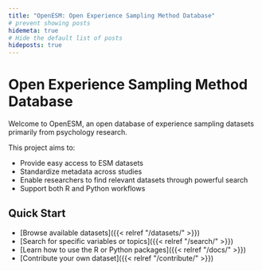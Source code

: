 ```yaml
---
title: "OpenESM: Open Experience Sampling Method Database"
# prevent showing posts
hidemeta: true
# Hide the default list of posts
hideposts: true
---
```


# Open Experience Sampling Method Database

Welcome to OpenESM, an open database of experience sampling datasets primarily from psychology research. 

This project aims to:
- Provide easy access to ESM datasets
- Standardize metadata across studies
- Enable researchers to find relevant datasets through powerful search
- Support both R and Python workflows

## Quick Start

- [Browse available datasets]({{< relref "/datasets/" >}})
- [Search for specific variables or topics]({{< relref "/search/" >}})
- [Learn how to use the R or Python packages]({{< relref "/docs/" >}})
- [Contribute your own dataset]({{< relref "/contribute/" >}})